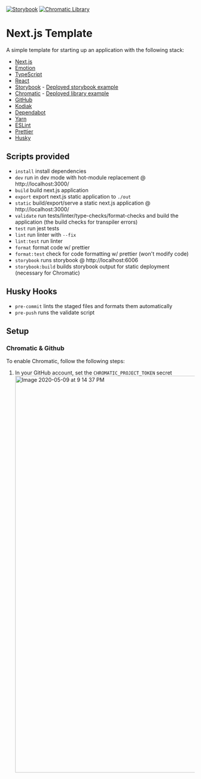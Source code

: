 [![Storybook](https://img.shields.io/badge/Chromatic-Storybook-green)](https://master--5ff5b5e3816aa60021b27e34.chromatic.com/)
[![Chromatic Library](https://img.shields.io/badge/Chromatic-Library-green)](https://www.chromatic.com/library?appId=5ff5b5e3816aa60021b27e34&branch=master)

# Next.js Template

A simple template for starting up an application with the following stack:

- [Next.js](https://nextjs.org/)
- [Emotion](https://emotion.sh/)
- [TypeScript](https://www.typescriptlang.org/)
- [React](https://reactjs.org/)
- [Storybook](https://storybook.js.org/) -
  [Deployed storybook example](https://master--5ff5b5e3816aa60021b27e34.chromatic.com/)
- [Chromatic](https://www.chromatic.com/) -
  [Deployed library example](https://chromatic.com/library?appId=5ff5b5e3816aa60021b27e34&branch=master)
- [GitHub](https://github.com/)
- [Kodiak](https://kodiakhq.com/)
- [Dependabot](https://dependabot.com/)
- [Yarn](https://yarnpkg.com/)
- [ESLint](https://eslint.org/)
- [Prettier](https://prettier.io/)
- [Husky](https://typicode.github.io/husky/#/)

## Scripts provided

- `install` install dependencies
- `dev` run in dev mode with hot-module replacement @ http://localhost:3000/
- `build` build next.js application
- `export` export next.js static application to `./out`
- `static` build/export/serve a static next.js application @ http://localhost:3000/
- `validate` run tests/linter/type-checks/format-checks and build the application (the build checks for transpiler
  errors)
- `test` run jest tests
- `lint` run linter with `--fix`
- `lint:test` run linter
- `format` format code w/ prettier
- `format:test` check for code formatting w/ prettier (won't modify code)
- `storybook` runs storybook @ http://localhost:6006
- `storybook:build` builds storybook output for static deployment (necessary for Chromatic)

## Husky Hooks

- `pre-commit` lints the staged files and formats them automatically
- `pre-push` runs the validate script

## Setup

### Chromatic & Github

To enable Chromatic, follow the following steps:

1. In your GitHub account, set the `CHROMATIC_PROJECT_TOKEN` secret
   <img width="1061" alt="Image 2020-05-09 at 9 14 37 PM" src="https://user-images.githubusercontent.com/37161095/81488693-24b7b880-923a-11ea-9be8-c9dedc0b4380.png">
